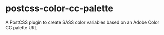 # postcss-color-cc-palette
A PostCSS plugin to create SASS color variables based on an Adobe Color CC palette URL
